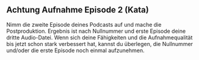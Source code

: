 ## Achtung Aufnahme Episode 2 (Kata)

Nimm die zweite Episode deines Podcasts auf und mache die Postproduktion. Ergebnis ist nach Nullnummer und erste Episode deine dritte Audio-Datei. Wenn sich deine Fähigkeiten und die Aufnahmequalität bis jetzt schon stark verbessert hat, kannst du überlegen, die Nullnummer und/oder die erste Episode noch einmal aufzunehmen.
